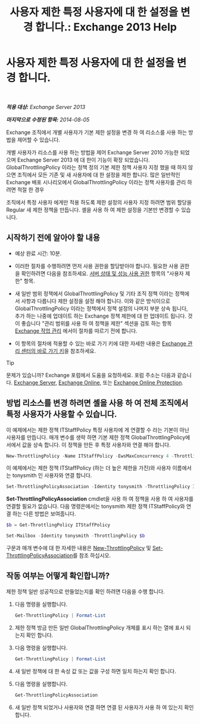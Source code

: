 ﻿---
title: '사용자 제한 특정 사용자에 대 한 설정을 변경 합니다.: Exchange 2013 Help'
TOCTitle: 사용자 제한 특정 사용자에 대 한 설정을 변경 합니다.
ms:assetid: c5f834d6-189d-485e-9800-5e0066815ecf
ms:mtpsurl: https://technet.microsoft.com/ko-kr/library/JJ863577(v=EXCHG.150)
ms:contentKeyID: 50556082
ms.date: 05/22/2018
mtps_version: v=EXCHG.150
ms.translationtype: MT
---

# 사용자 제한 특정 사용자에 대 한 설정을 변경 합니다.

 

_**적용 대상:** Exchange Server 2013_

_**마지막으로 수정된 항목:** 2014-08-05_

Exchange 조직에서 개별 사용자가 기본 제한 설정을 변경 하 여 리소스를 사용 하는 방법을 제어할 수 있습니다.

개별 사용자가 리소스를 사용 하는 방법을 제어 Exchange Server 2010 가능한 되었으며 Exchange Server 2013 에 대 한이 기능이 확장 되었습니다. GlobalThrottlingPolicy 이라는 정책 정의 기본 제한 정책 사용자 지정 했을 때 하지 않으면 조직에서 모든 기존 및 새 사용자에 대 한 설정을 제한 합니다. 많은 일반적인 Exchange 배포 시나리오에서 GlobalThrottlingPolicy 이라는 정책 사용자를 관리 하려면 적절 한 경우

조직에서 특정 사용자 에게만 적용 하도록 제한 설정의 사용자 지정 하려면 범위 할당을 Regular 새 제한 정책을 만듭니다. 셸을 사용 하 여 제한 설정을 기본만 변경할 수 있습니다.

## 시작하기 전에 알아야 할 내용

  - 예상 완료 시간: 10분.

  - 이러한 절차를 수행하려면 먼저 사용 권한을 할당받아야 합니다. 필요한 사용 권한을 확인하려면 다음을 참조하세요. [서버 상태 및 성능 사용 권한](server-health-and-performance-permissions-exchange-2013-help.md) 항목의 "사용자 제한" 항목.

  - 새 일반 범위 정책에서 GlobalThrottlingPolicy 및 기타 조직 정책 이라는 정책에서 사항과 다릅니다 제한 설정을 설정 해야 합니다. 이와 같은 방식이으로 GlobalThrottlingPolicy 이라는 정책에서 정책 설정의 나머지 부분 상속 됩니다, 추가 하는 나중에 업데이트 하는 Exchange 정책 제한에 대 한 업데이트 됩니다. 것이 좋습니다 "관리 범위를 사용 하 여 정책을 제한" 섹션을 검토 하는 항목 [Exchange 작업 관리](exchange-workload-management-exchange-2013-help.md) 에서이 절차를 따르기 전에 합니다.

  - 이 항목의 절차에 적용할 수 있는 바로 가기 키에 대한 자세한 내용은 [Exchange 관리 센터의 바로 가기 키](keyboard-shortcuts-in-the-exchange-admin-center-exchange-online-protection-help.md)을 참조하세요.


> [!TIP]
> 문제가 있습니까? Exchange 포럼에서 도움을 요청하세요. 포럼 주소는 다음과 같습니다. <A href="https://go.microsoft.com/fwlink/p/?linkid=60612">Exchange Server</A>, <A href="https://go.microsoft.com/fwlink/p/?linkid=267542">Exchange Online</A>, 또는 <A href="https://go.microsoft.com/fwlink/p/?linkid=285351">Exchange Online Protection</A>.



## 방법 리소스를 변경 하려면 셸을 사용 하 여 전체 조직에서 특정 사용자가 사용할 수 있습니다.

이 예제에서는 제한 정책 ITStaffPolicy 특정 사용자에 게 연결할 수 라는 기본이 아닌 사용자를 만듭니다. 매개 변수를 생략 하면 기본 제한 정책 GlobalThrottlingPolicy에서에서 값을 상속 합니다. 이 정책을 만든 후 특정 사용자와 연결 해야 합니다.

```powershell
New-ThrottlingPolicy -Name ITStaffPolicy -EwsMaxConcurrency 4 -ThrottlingPolicyScope Regular
```

이 예제에서는 제한 정책 ITStaffPolicy (하는 더 높은 제한을 가진)와 사용자 이름에서는 tonysmith 인 사용자와 연결 합니다.

```powershell
Set-ThrottlingPolicyAssociation -Identity tonysmith -ThrottlingPolicy ITStaffPolicy
```

**Set-ThrottlingPolicyAssociation** cmdlet을 사용 하 여 정책을 사용 하 여 사용자를 연결할 필요가 없습니다. 다음 명령은에서는 tonysmith 제한 정책 ITStaffPolicy와 연결 하는 다른 방법은 보여줍니다.

```powershell
$b = Get-ThrottlingPolicy ITStaffPolicy
```

```powershell
Set-Mailbox -Identity tonysmith -ThrottlingPolicy $b
```

구문과 매개 변수에 대 한 자세한 내용은 [New-ThrottlingPolicy](https://technet.microsoft.com/ko-kr/library/dd351045\(v=exchg.150\)) 및 [Set-ThrottlingPolicyAssociation](https://technet.microsoft.com/ko-kr/library/ff459231\(v=exchg.150\))를 참조 하십시오.

## 작동 여부는 어떻게 확인합니까?

제한 정책 일반 성공적으로 만들었는지를 확인 하려면 다음을 수행 합니다.

1.  다음 명령을 실행합니다.
    
    ```powershell
    Get-ThrottlingPolicy | Format-List
    ```

2.  제한 정책 방금 만든 일반 GlobalThrottlingPolicy 개체를 표시 하는 열에 표시 되는지 확인 합니다.

3.  다음 명령을 실행합니다.
    
    ```powershell
    Get-ThrottlingPolicy | Format-List
    ```

4.  새 일반 정책에 대 한 속성 값 또는 값을 구성 하면 일치 하는지 확인 합니다.

5.  다음 명령을 실행합니다.
    
    ```powershell
    Get-ThrottlingPolicyAssociation
    ```

6.  새 일반 정책 되었거나 사용자와 연결 하면 연결 된 사용자가 사용 하 여 있는지 확인 합니다.

